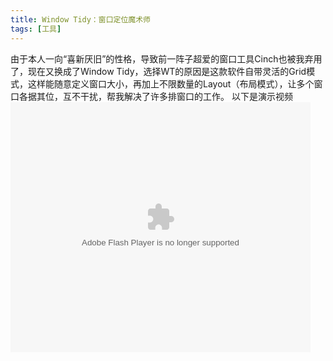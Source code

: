 ```yaml
---
title: Window Tidy：窗口定位魔术师
tags: [工具]
---
```


由于本人一向“喜新厌旧”的性格，导致前一阵子超爱的窗口工具Cinch也被我弃用了，现在又换成了Window Tidy，选择WT的原因是这款软件自带灵活的Grid模式，这样能随意定义窗口大小，再加上不限数量的Layout（布局模式），让多个窗口各据其位，互不干扰，帮我解决了许多排窗口的工作。
以下是演示视频
<embed src='http://player.youku.com/player.php/sid/XMzI2NTE0NDky/v.swf' allowFullScreen='true' quality='high' width='480' height='400' align='middle' allowScriptAccess='always' type='application/x-shockwave-flash'></embed>